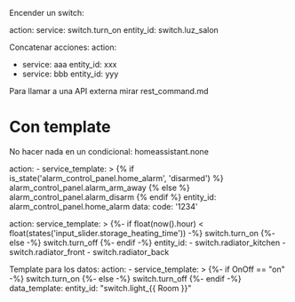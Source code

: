 Encender un switch:

action:
  service: switch.turn_on
  entity_id: switch.luz_salon


Concatenar acciones:
action:
  - service: aaa
    entity_id: xxx
  - service: bbb
    entity_id: yyy


Para llamar a una API externa mirar rest_command.md

# Con template
No hacer nada en un condicional: homeassistant.none

  action:
    - service_template: >
        {% if is_state('alarm_control_panel.home_alarm', 'disarmed') %}
          alarm_control_panel.alarm_arm_away
        {% else %}
          alarm_control_panel.alarm_disarm
        {% endif %}
      entity_id: alarm_control_panel.home_alarm
      data:
        code: '1234'

  action:
    service_template: >
      {%- if float(now().hour) < float(states('input_slider.storage_heating_time')) -%}
        switch.turn_on
      {%- else -%}
        switch.turn_off
      {%- endif -%}
    entity_id:
      - switch.radiator_kitchen
      - switch.radiator_front
      - switch.radiator_back



Template para los datos:
      action:
        - service_template: >
            {%- if OnOff == "on" -%}
              switch.turn_on
            {%- else -%}
              switch.turn_off
            {%- endif -%}
          data_template:
            entity_id: "switch.light_{{ Room }}"

